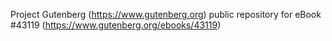Project Gutenberg (https://www.gutenberg.org) public repository for
eBook #43119 (https://www.gutenberg.org/ebooks/43119)
